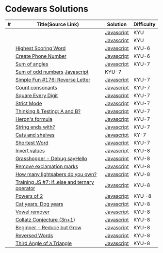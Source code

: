 # Codewars Solutions



| #   | Title(Source Link)                                                                                                                                                          | Solution                                                    | Difficulty |
| --- | -------------------------------------------------------------------------------------------------------------------------------------------------------------- | ----------------------------------------------------------- | ---------- |
|    | []() |    [Javascript](./KYU-)    | KYU        |
|    | []() |    [Javascript](./KYU-)    | KYU        |
|    | [Highest Scoring Word](https://www.codewars.com/kata/57eb8fcdf670e99d9b000272) |    [Javascript](./KYU-6/Highest.js) | KYU-6    |
|    | [Create Phone Number](https://www.codewars.com/kata/525f50e3b73515a6db000b83) |    [Javascript](./KYU-6/Number.js)  | KYU-6     |
|    | [Sum of angles](https://www.codewars.com/kata/5a03b3f6a1c9040084001765) |    [Javascript](./KYU-7/Sum_of_angles.js) | KYU-7     | 
|    | [Sum of odd numbers](https://www.codewars.com/kata/55fd2d567d94ac3bc9000064) [Javascript](./KYU-7/Sum_of_odd_numbers.js)|KYU-7  |
|    | [Simple Fun #176: Reverse Letter](https://www.codewars.com/kata/58b8c94b7df3f116eb00005b) |    [Javascript](./KYU-7/Reverse_Letter.js) | KYU-7 |
|    | [Count consonants](https://www.codewars.com/kata/564e7fc20f0b53eb02000106) |    [Javascript](./KYU-7/consonants.js)  | KYU-7    |
|    | [Square Every Digit](https://www.codewars.com/kata/546e2562b03326a88e000020) |    [Javascript](./KYU-7/Digit.js)    | KYU-7     |
|    | [Strict Mode](https://www.codewars.com/kata/639918bef003910b2146d0b8) |    [Javascript](./KYU-7/Strict_Mode.js)    | KYU-7      |
|    | [Thinking & Testing: A and B?](https://www.codewars.com/kata/56d904db9963e9cf5000037d) |  [Javascript](./KYU-7/Testing.js)|KYU-7|
|    | [Heron's formula](https://www.codewars.com/kata/57aa218e72292d98d500240f) |    [Javascript](./KYU-7/formula.js)    | KYU-7      |
|    | [String ends with?](https://www.codewars.com/kata/51f2d1cafc9c0f745c00037d) |    [Javascript](./KYU-7/String_ends.js)    | KYU-7|
|    | [Cats and shelves](https://www.codewars.com/kata/62c93765cef6f10030dfa92b) |    [Javascript](./KYU-7/shelves.js)    | KY-7      |
|    | [Shortest Word](https://www.codewars.com/kata/57cebe1dc6fdc20c57000ac9) |    [Javascript](./KYU-7/Shortest.js)    | KYU-7       |
|    | [Invert values](https://www.codewars.com/kata/5899dc03bc95b1bf1b0000ad) |    [Javascript](./KYU-8/Invert.js)    | KYU-8         |
|    | [Grasshopper - Debug sayHello](https://www.codewars.com/kata/5625618b1fe21ab49f00001f)|[Javascript](./KYU8/Grasshopper.js)|KYU-8|
|    | [Remove exclamation marks](https://www.codewars.com/kata/57a0885cbb9944e24c00008e) |    [Javascript](./KYU-8/Remove.js)  | KYU-8|
|    | [How many lightsabers do you own?](https://www.codewars.com/kata/51f9d93b4095e0a7200001b8) |[Javascript](./KYU8/lightsabers.js)|KYU-8 |
|    | [Training JS #7: if..else and ternary operator](https://www.codewars.com/kata/57202aefe8d6c514300001fd) |    [Javascript](./KYU-8/ternary_operator.js)    | KYU-8  |
|    | [Powers of 2](https://www.codewars.com/kata/57a083a57cb1f31db7000028) |    [Javascript](./KYU-8/Powers_of_2.js)    | KYU -8     |
|    | [Cat years, Dog years](https://www.codewars.com/kata/5a6663e9fd56cb5ab800008b) |    [Javascript](./KYU-8/Cat_years_Dog_years.js)    | KYU-8        |
|    | [Vowel remover](https://www.codewars.com/kata/5547929140907378f9000039) |    [Javascript](./KYU-8/Vowel_remover.js)   | KYU-8   |
|    | [Collatz Conjecture (3n+1)](https://www.codewars.com/kata/577a6e90d48e51c55e000217) |[Javascript](./KYU8/Collatz_Conjecture.js) | KYU-8 |
|    | [Beginner - Reduce but Grow](https://www.codewars.com/kata/57f780909f7e8e3183000078) | [Javascript](./KYU-8/Beginner.js)|KYU-8  |
|    | [Reversed Words](https://www.codewars.com/kata/51c8991dee245d7ddf00000e) |    [Javascript](./KYU-8/Reversed_Words.js)  | KYU-8  |
|    | [Third Angle of a Triangle](https://www.codewars.com/kata/5a023c426975981341000014) |[Javascript](./KYU-8/Third_Angle_of_Triangle.js)|KYU-8 |


